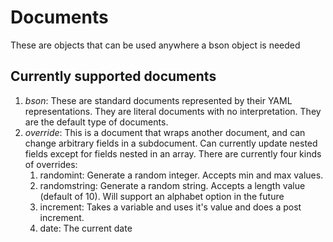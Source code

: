 Documents
=========

These are objects that can be used anywhere a bson object is needed

Currently supported documents
-----------------------------

1. _bson_: These are standard documents represented by their YAML
   representations. They are literal documents with no
   interpretation. They are the default type of documents.
2. _override_: This is a document that wraps another document,
   and can change arbitrary fields in a subdocument. Can currently
   update nested fields except for fields nested in an array. There
   are currently four kinds of overrides:
   1. randomint: Generate a random integer. Accepts min and max
      values.
   2. randomstring: Generate a random string. Accepts a length value
      (default of 10). Will support an alphabet option in the future
   3. increment: Takes a variable and uses it's value and does a post
     increment.
   4. date: The current date

